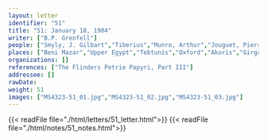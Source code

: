 ```yaml
---
layout: letter
identifier: "51"
title: "51: January 18, 1904"
writer: ["B.P. Grenfell"]
people: ["Smyly, J. Gilbart","Tiberius","Munro, Arthur","Jouguet, Pierre","Lefebvre, Gustave","Rubensohn, Otto","Petrie, Flinders","Currelly, Charles Trick","Hunt, Arthur Surridge","Mahaffy, John Pentland","Grenfell, Bernard Pyne"]
places: ["Beni Mazar","Upper Egypt","Tebtunis","Oxford","Akoris","Girga","Abusir","Faiyum Oasis","Heracleopolis","Gurob","Egypt"]
organizations: []
references: ["The Flinders Petrie Papyri, Part III"]
addressee: []
rawDate: 
weight: 51
images: ["MS4323-51_01.jpg","MS4323-51_02.jpg","MS4323-51_03.jpg"]
---
```

{{< readFile file="./html/letters/51_letter.html">}}
{{< readFile file="./html/notes/51_notes.html">}}